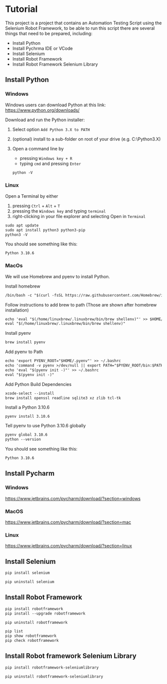 # **Tutorial**

This project is a project that contains an Automation Testing Script using the Selenium Robot Framework, to be able to run this script there are several things that need to be prepared, including:

- Install Python
- Install Pychrma IDE or VCode
- Install Selenium
- Install Robot Framework
- Install Robot Framework Selenium Library

## Install Python

### Windows
 Windows users can download Python at this link:
 https://www.python.org/downloads/

 Download and run the Python installer:
1. Select option `Add Python 3.X to PATH`
2. (optional) install to a sub-folder on root of your drive (e.g. C:\Python3.X)
3. Open a command line by
   - pressing `Windows key + R`
   - typing `cmd` and pressing `Enter`

   ```markdown
   python -V
   ```

### Linux 
 Open a Terminal by either
 1. pressing `Ctrl` + `Alt` + `T`
 2. pressing the `Windows key` and typing `terminal`
 3. right-clicking in your file explorer and selecting Open in `Terminal`

 ```markdown
 sudo apt update
sudo apt install python3 python3-pip
python3 -V
 ```

You should see something like this:

```markwdown 
Python 3.10.6
```

### MacOs
We will use Homebrew and pyenv to install Python.

Install homebrew

```markdown
/bin/bash -c "$(curl -fsSL https://raw.githubusercontent.com/Homebrew/install/HEAD/install.sh)"
```

Follow instructions to add brew to path (Those are shown after homebrew installation)

```markdown
echo 'eval "$(/home/linuxbrew/.linuxbrew/bin/brew shellenv)"' >> $HOME/.profile
eval "$(/home/linuxbrew/.linuxbrew/bin/brew shellenv)"
```

Install pyenv

```markdown
brew install pyenv
```

Add pyenv to Path

```markdown
echo 'export PYENV_ROOT="$HOME/.pyenv"' >> ~/.bashrc
echo 'command -v pyenv >/dev/null || export PATH="$PYENV_ROOT/bin:$PATH"' >> ~/.bashrc
echo 'eval "$(pyenv init -)"' >> ~/.bashrc
eval "$(pyenv init -)"
```                                                                                                

Add Python Build Dependencies

```markdown
xcode-select --install
brew install openssl readline sqlite3 xz zlib tcl-tk
```

Install a Python 3.10.6

```markwdown
pyenv install 3.10.6
```

Tell pyenv to use Python 3.10.6 globally

```markdown
pyenv global 3.10.6
python --version
``````

You should see something like this:

```markdown
Python 3.10.6
```

## Install Pycharm

### Windows
https://www.jetbrains.com/pycharm/download/?section=windows

### MacOS
https://www.jetbrains.com/pycharm/download/?section=mac

### Linux
https://www.jetbrains.com/pycharm/download/?section=linux


## Install Selenium
```markdown
pip install selenium

pip uninstall selenium
```

## Install Robot Framework
```markdown
pip install robotframework
pip install --upgrade robotframework

pip uninstall robotframework

pip list
pip show robotframework
pip check robotframework 
```

## Install Robot framework Selenium Library
```markdown
pip install robotframework-seleniumlibrary

pip uninstall robotframework-seleniumlibrary
```



